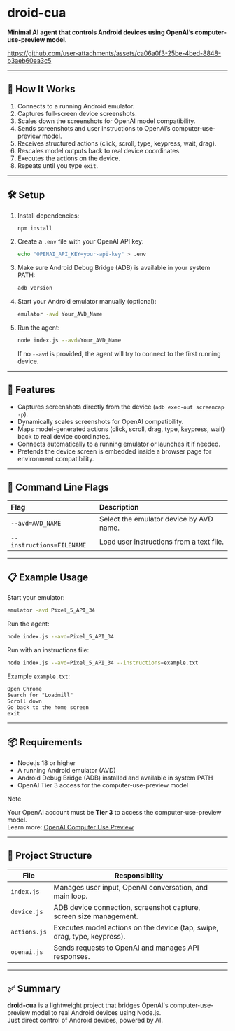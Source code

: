 # droid-cua

**Minimal AI agent that controls Android devices using OpenAI’s computer-use-preview model.**

https://github.com/user-attachments/assets/ca06a0f3-25be-4bed-8848-b3aeb60ea3c5

---

## 🚀 How It Works

1. Connects to a running Android emulator.
2. Captures full-screen device screenshots.
3. Scales down the screenshots for OpenAI model compatibility.
4. Sends screenshots and user instructions to OpenAI’s computer-use-preview model.
5. Receives structured actions (click, scroll, type, keypress, wait, drag).
6. Rescales model outputs back to real device coordinates.
7. Executes the actions on the device.
8. Repeats until you type `exit`.

---

## 🛠 Setup

1. Install dependencies:
   ```sh
   npm install
   ```

2. Create a `.env` file with your OpenAI API key:
   ```sh
   echo "OPENAI_API_KEY=your-api-key" > .env
   ```

3. Make sure Android Debug Bridge (ADB) is available in your system PATH:
   ```sh
   adb version
   ```

4. Start your Android emulator manually (optional):
   ```sh
   emulator -avd Your_AVD_Name
   ```

5. Run the agent:
   ```sh
   node index.js --avd=Your_AVD_Name
   ```

   If no `--avd` is provided, the agent will try to connect to the first running device.

---

## 🧠 Features

- Captures screenshots directly from the device (`adb exec-out screencap -p`).
- Dynamically scales screenshots for OpenAI compatibility.
- Maps model-generated actions (click, scroll, drag, type, keypress, wait) back to real device coordinates.
- Connects automatically to a running emulator or launches it if needed.
- Pretends the device screen is embedded inside a browser page for environment compatibility.

---

## 📄 Command Line Flags

| Flag | Description |
|:-----|:------------|
| `--avd=AVD_NAME` | Select the emulator device by AVD name. |
| `--instructions=FILENAME` | Load user instructions from a text file. |

---

## 📋 Example Usage

Start your emulator:

```sh
emulator -avd Pixel_5_API_34
```

Run the agent:

```sh
node index.js --avd=Pixel_5_API_34
```

Run with an instructions file:

```sh
node index.js --avd=Pixel_5_API_34 --instructions=example.txt
```

Example `example.txt`:

```
Open Chrome
Search for "Loadmill"
Scroll down
Go back to the home screen
exit
```

---

## 📦 Requirements

- Node.js 18 or higher
- A running Android emulator (AVD)
- Android Debug Bridge (ADB) installed and available in system PATH
- OpenAI Tier 3 access for the computer-use-preview model

> [!NOTE]  
> Your OpenAI account must be **Tier 3** to access the computer-use-preview model.  
> Learn more: [OpenAI Computer Use Preview](https://platform.openai.com/docs/models/computer-use-preview)

---

## 📁 Project Structure

| File         | Responsibility |
|--------------|-----------------|
| `index.js`   | Manages user input, OpenAI conversation, and main loop. |
| `device.js`  | ADB device connection, screenshot capture, screen size management. |
| `actions.js` | Executes model actions on the device (tap, swipe, drag, type, keypress). |
| `openai.js`  | Sends requests to OpenAI and manages API responses. |

---

## ✅ Summary

**droid-cua** is a lightweight project that bridges OpenAI's computer-use-preview model to real Android devices using Node.js.  
Just direct control of Android devices, powered by AI.
